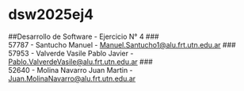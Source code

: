 # dsw2025ej4
##Desarrollo de Software - Ejercicio N° 4
###<br>57787 - Santucho Manuel - Manuel.Santucho1@alu.frt.utn.edu.ar
###<br>57953 - Valverde Vasile Pablo Javier - Pablo.ValverdeVasile@alu.frt.utn.edu.ar
###<br>52640 - Molina Navarro Juan Martin - Juan.MolinaNavarro@alu.frt.utn.edu.ar
